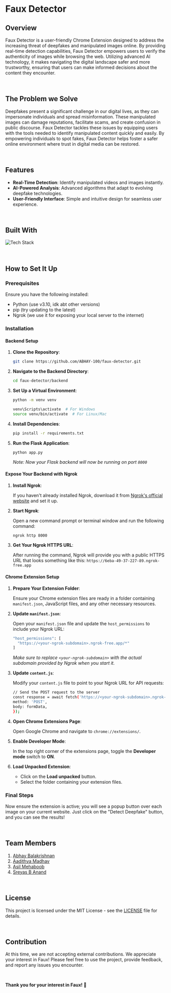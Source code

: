 # Faux Detector

## Overview

Faux Detector is a user-friendly Chrome Extension designed to address the increasing threat of deepfakes and manipulated images online. By providing real-time detection capabilities, Faux Detector empowers users to verify the authenticity of images while browsing the web. Utilizing advanced AI technology, it makes navigating the digital landscape safer and more trustworthy, ensuring that users can make informed decisions about the content they encounter.

<br />


## The Problem we Solve

Deepfakes present a significant challenge in our digital lives, as they can impersonate individuals and spread misinformation. These manipulated images can damage reputations, facilitate scams, and create confusion in public discourse. Faux Detector tackles these issues by equipping users with the tools needed to identify manipulated content quickly and easily. By empowering individuals to spot fakes, Faux Detector helps foster a safer online environment where trust in digital media can be restored.

<br />


## Features

- **Real-Time Detection**: Identify manipulated videos and images instantly.
- **AI-Powered Analysis**: Advanced algorithms that adapt to evolving deepfake technologies.
- **User-Friendly Interface**: Simple and intuitive design for seamless user experience.

<br />


## Built With

![Tech Stack](https://skillicons.dev/icons?i=html,css,js,flask,tensorflow,opencv)

<br />

## How to Set It Up 

### Prerequisites

Ensure you have the following installed:
- Python (use v3.10, idk abt other versions)
- pip (try updating to the latest)
- Ngrok (we use it for exposing your local server to the internet)

### Installation

#### Backend Setup

1. **Clone the Repository**:

    ```bash
    git clone https://github.com/ABHAY-100/faux-detector.git
    ```

2. **Navigate to the Backend Directory**:

    ```bash
    cd faux-detector/backend
    ```

3. **Set Up a Virtual Environment**:

    ```bash
    python -m venv venv

    venv\Scripts\activate  # For Windows
    source venv/bin/activate  # For Linux/Mac
    ```

4. **Install Dependencies**:

    ```bash
    pip install -r requirements.txt
    ```

5. **Run the Flask Application**:

    ```bash
    python app.py
    ```

    *Note: Now your Flask backend will now be running on port `8000`*

#### Expose Your Backend with Ngrok

1. **Install Ngrok**:

    If you haven't already installed Ngrok, download it from [Ngrok's official website](https://ngrok.com/download) and set it up.

2. **Start Ngrok**:

    Open a new command prompt or terminal window and run the following command:

      ```bash
      ngrok http 8000
      ```

3. **Get Your Ngrok HTTPS URL**:

    After running the command, Ngrok will provide you with a public HTTPS URL that looks something like this: `https://6eba-49-37-227-89.ngrok-free.app`


#### Chrome Extension Setup

1. **Prepare Your Extension Folder**:

    Ensure your Chrome extension files are ready in a folder containing `manifest.json`, JavaScript files, and any other necessary resources.

2. **Update `manifest.json`**:

    Open your `manifest.json` file and update the `host_permissions` to include your Ngrok URL:

      ```bash
      "host_permissions": [
        "https://<your-ngrok-subdomain>.ngrok-free.app/*"
      ]
      ```
    *Make sure to replace `<your-ngrok-subdomain>` with the actual subdomain provided by Ngrok when you start it.*

3. **Update `content.js`**:

    Modify your `content.js` file to point to your Ngrok URL for API requests:

    ```bash
    // Send the POST request to the server
    const response = await fetch('https://<your-ngrok-subdomain>.ngrok-free.app/classify', {
    method: 'POST',
    body: formData,
    });
    ```

4. **Open Chrome Extensions Page**:

    Open Google Chrome and navigate to `chrome://extensions/`.

5. **Enable Developer Mode**:

    In the top right corner of the extensions page, toggle the **Developer mode** switch to **ON**.

6. **Load Unpacked Extension**:

    - Click on the **Load unpacked** button.
    - Select the folder containing your extension files.

### Final Steps

Now ensure the extension is active; you will see a popup button over each image on your current website. Just click on the "Detect Deepfake" button, and you can see the results!

<br />


## Team Members

1. [Abhay Balakrishnan](https://github.com/ABHAY-100)
2. [Aadithya Madhav](https://github.com/aadithyayy)
3. [Asil Mehaboob](https://github.com/AsilMehaboob)
4. [Sreyas B Anand](https://github.com/sreyas-b-anand)

<br />

## License
This project is licensed under the MIT License - see the [LICENSE](LICENSE) file for details.

<br />


## Contribution

At this time, we are not accepting external contributions. We appreciate your interest in Faux! Please feel free to use the project, provide feedback, and report any issues you encounter.


<br />


**Thank you for your interest in Faux! 🤝**
